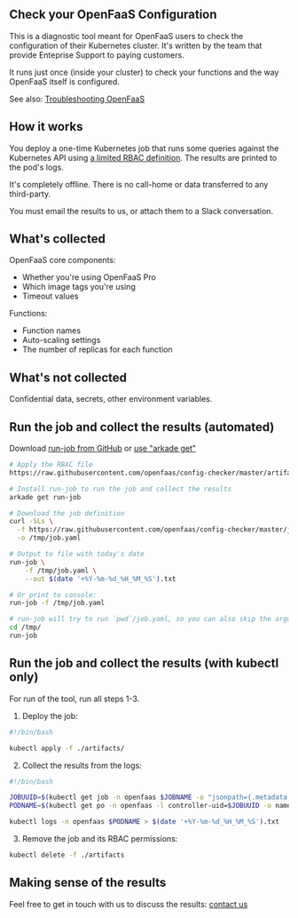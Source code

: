 ## Check your OpenFaaS Configuration

This is a diagnostic tool meant for OpenFaaS users to check the configuration of their Kubernetes cluster. It's written by the team that provide Enteprise Support to paying customers.

It runs just once (inside your cluster) to check your functions and the way OpenFaaS itself is configured.

See also: [Troubleshooting OpenFaaS](https://docs.openfaas.com/deployment/troubleshooting/)

## How it works

You deploy a one-time Kubernetes job that runs some queries against the Kubernetes API using [a limited RBAC definition](https://github.com/openfaas/config-checker/blob/master/artifacts/rbac.yaml). The results are printed to the pod's logs.

It's completely offline. There is no call-home or data transferred to any third-party.

You must email the results to us, or attach them to a Slack conversation.

## What's collected

OpenFaaS core components:

* Whether you're using OpenFaaS Pro
* Which image tags you're using
* Timeout values

Functions:

* Function names
* Auto-scaling settings
* The number of replicas for each function

## What's not collected

Confidential data, secrets, other environment variables.

## Run the job and collect the results (automated)

Download [run-job from GitHub](https://github.com/alexellis/run-job) or [use "arkade get"](https://arkade.dev/)

```bash
# Apply the RBAC file
https://raw.githubusercontent.com/openfaas/config-checker/master/artifacts/rbac.yaml

# Install run-job to run the job and collect the results
arkade get run-job

# Download the job definition
curl -SLs \
  -f https://raw.githubusercontent.com/openfaas/config-checker/master/job.yaml \
  -o /tmp/job.yaml

# Output to file with today's date
run-job \
    -f /tmp/job.yaml \
    --out $(date '+%Y-%m-%d_%H_%M_%S').txt

# Or print to console:
run-job -f /tmp/job.yaml

# run-job will try to run `pwd`/job.yaml, so you can also skip the argument
cd /tmp/
run-job
```

## Run the job and collect the results (with kubectl only)

For run of the tool, run all steps 1-3.

1) Deploy the job:

```bash
#!/bin/bash

kubectl apply -f ./artifacts/
```

2) Collect the results from the logs:

```bash
#!/bin/bash

JOBUUID=$(kubectl get job -n openfaas $JOBNAME -o "jsonpath={.metadata.labels.controller-uid}")
PODNAME=$(kubectl get po -n openfaas -l controller-uid=$JOBUUID -o name)

kubectl logs -n openfaas $PODNAME > $(date '+%Y-%m-%d_%H_%M_%S').txt
```

3) Remove the job and its RBAC permissions:

```bash
kubectl delete -f ./artifacts
```

## Making sense of the results

Feel free to get in touch with us to discuss the results: [contact us](https://openfaas.com/support)
